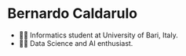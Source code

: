 # Bernardo Caldarulo
- 👨‍🎓 Informatics student at University of Bari, Italy.
- 👨‍💻 Data Science and AI enthusiast.

<!---
bernardocaldarulo/bernardocaldarulo is a ✨ special ✨ repository because its `README.md` (this file) appears on your GitHub profile.
You can click the Preview link to take a look at your changes.
--->
